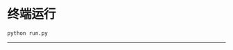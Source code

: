 # 终端运行

```shell
python run.py
```
*********************************************************************************************************************************************************************************************************************************************************************************************************************************************************************************************************************************